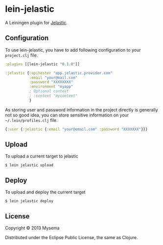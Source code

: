 # lein-jelastic

A Leiningen plugin for [Jelastic][1].

## Configuration

To use lein-jelastic, you have to add following configuration to your
`project.clj` file.

```clojure
:plugins [[lein-jelastic "0.1.0"]]

:jelastic {:apihoster "app.jelastic.provider.com"
           :email "your@mail.com"
           :password "XXXXXXXX" 
           :environment "myapp"
           ; Optional context
           ; :context "mycontext"
           }
```

As storing user and password information in the project directly is generally not
so good idea, you can store sensitive information on your `~/.lein/profiles.clj` file.

```clojure
{:user {:jelastic {:email "your@email.com" :password "XXXXXXX"}}}
```

## Upload

To upload a current target to jelastic

    $ lein jelastic upload
    
## Deploy

To upload and deploy the current target

    $ lein jelastic deploy

## License

Copyright © 2013 Mysema

Distributed under the Eclipse Public License, the same as Clojure.

[1]: http://www.jelastic.com
